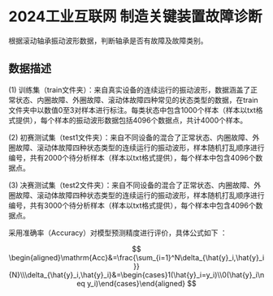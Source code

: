 # 2024工业互联网 制造关键装置故障诊断

根据滚动轴承振动波形数据，判断轴承是否有故障及故障类别。

## 数据描述

(1)  训练集（train文件夹）：来自真实设备的连续运行的振动波形，数据涵盖了正常状态、内圈故障、外圈故障、滚动体故障四种常见的状态类型的数据，在train文件夹中以数值0至3对样本进行标注。每类状态中包含1000个样本（样本以txt格式提供），每个样本的振动波形数据包括4096个数据点，共计4000个样本。

(2)  初赛测试集（test1文件夹）：来自不同设备的混合了正常状态、内圈故障、外圈故障、滚动体故障四种状态类型的连续运行的振动波形，样本随机打乱顺序进行编号，共有2000个待分析样本（样本以txt格式提供），每个样本中包含4096个数据点。

(3)  决赛测试集（test2文件夹）：来自不同设备的混合了正常状态、内圈故障、外圈故障、滚动体故障四种状态类型的连续运行的振动波形，样本随机打乱顺序进行编号，共有3000个待分析样本（样本以txt格式提供），每个样本中包含4096个数据点。


采用准确率（Accuracy）对模型预测精度进行评价，具体公式如下 ：

$$
\begin{aligned}\mathrm{Acc}&=\frac{\sum_{i=1}^N\delta_{\hat{y}_i,\hat{y}_i}}{N}\\\delta_{\hat{y}_i,\hat{y}_i}&=\begin{cases}1(\hat{y}_i=y_i)\\0(\hat{y}_i\neq y_i)\end{cases}\end{aligned}
$$
